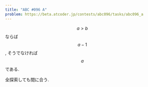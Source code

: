 ```yaml
---
title: "ABC #096 A"
problem: https://beta.atcoder.jp/contests/abc096/tasks/abc096_a
---
```

$$ a \gt b $$ ならば $$ a-1 $$, そうでなければ $$ a $$ である.

全探索しても間に合う.
